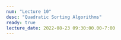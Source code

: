 ```yaml
---
num: "Lecture 10"
desc: "Quadratic Sorting Algorithms"
ready: true
lecture_date: 2022-08-23 09:30:00.00-7:00
---
```

